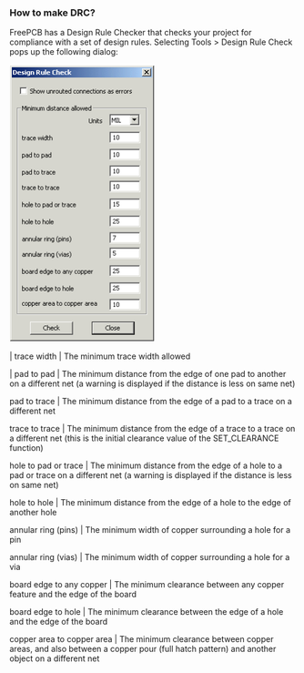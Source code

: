 ### How to make DRC?
FreePCB has a Design Rule Checker that checks your project for compliance with a set of design rules. Selecting Tools > Design Rule Check pops up the following dialog:

 ![](pictures/DRC.png)

| trace width           	| The minimum trace width allowed

| pad to pad            	| The minimum distance from the edge of one pad to another on a different net (a warning is displayed if the distance is less on same net)

pad to trace          	| The minimum distance from the edge of a pad to a trace on a different net

trace to trace        	| The minimum distance from the edge of a trace to a trace on a different net (this is the initial clearance value of the SET_CLEARANCE function)

hole to pad or trace  	| The minimum distance from the edge of a hole to a pad or trace on a different net (a warning is displayed if the distance is less on same net)

hole to hole          	| The minimum distance from the edge of a hole to the edge of another hole

annular ring (pins)   	| The minimum width of copper surrounding a hole for a pin

annular ring (vias)   	| The minimum width of copper surrounding a hole for a via

board edge to any copper 	| The minimum clearance between any copper feature and the edge of the board

board edge to hole    	| The minimum clearance between the edge of a hole and the edge of the board

copper area to copper area 	| The minimum clearance between copper areas, and also between a copper pour (full hatch pattern) and another object on a different net
